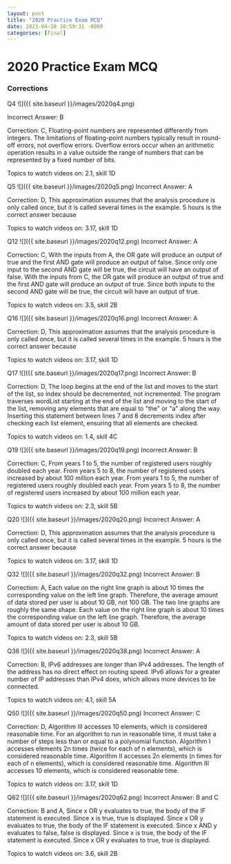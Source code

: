 ```yaml
---
layout: post
title: "2020 Practice Exam MCQ"
date: 2023-04-28 10:59:31 -0000
categories: [final]
---
```

# 2020 Practice Exam MCQ

### Corrections

Q4
![]({{ site.baseurl }}/images/2020q4.png)

Incorrect Answer: B

Correction: C, Floating-point numbers are represented differently from integers. The limitations of floating-point numbers typically result in round-off errors, not overflow errors. Overflow errors occur when an arithmetic operation results in a value outside the range of numbers that can be represented by a fixed number of bits.

Topics to watch videos on: 2.1, skill 1D



Q5
![]({{ site.baseurl }}/images/2020q5.png)
Incorrect Answer: A

Correction: D, This approximation assumes that the analysis procedure is only called once, but it is called several times in the example. 5 hours is the correct answer because 

Topics to watch videos on: 3.17, skill 1D



Q12
![]({{ site.baseurl }}/images/2020q12.png)
Incorrect Answer: A

Correction: C, With the inputs from A, the OR gate will produce an output of true and the first AND gate will produce an output of false. Since only one input to the second AND gate will be true, the circuit will have an output of false. With the inputs from C, the OR gate will produce an output of true and the first AND gate will produce an output of true. Since both inputs to the second AND gate will be true, the circuit will have an output of true.

Topics to watch videos on: 3.5, skill 2B



Q16
![]({{ site.baseurl }}/images/2020q16.png)
Incorrect Answer: A

Correction: D, This approximation assumes that the analysis procedure is only called once, but it is called several times in the example. 5 hours is the correct answer because 

Topics to watch videos on: 3.17, skill 1D



Q17
![]({{ site.baseurl }}/images/2020q17.png)
Incorrect Answer: B

Correction: D, The loop begins at the end of the list and moves to the start of the list, so index should be decremented, not incremented. The program traverses wordList starting at the end of the list and moving to the start of the list, removing any elements that are equal to "the" or "a" along the way. Inserting this statement between lines 7 and 8 decrements index after checking each list element, ensuring that all elements are checked.

Topics to watch videos on: 1.4, skill 4C



Q19
![]({{ site.baseurl }}/images/2020q19.png)
Incorrect Answer: B

Correction: C, From years 1 to 5, the number of registered users roughly doubled each year. From years 5 to 8, the number of registered users increased by about 100 million each year. From years 1 to 5, the number of registered users roughly doubled each year. From years 5 to 8, the number of registered users increased by about 100 million each year.

Topics to watch videos on: 2.3, skill 5B



Q20
![]({{ site.baseurl }}/images/2020q20.png)
Incorrect Answer: A

Correction: D, This approximation assumes that the analysis procedure is only called once, but it is called several times in the example. 5 hours is the correct answer because 

Topics to watch videos on: 3.17, skill 1D


Q32
![]({{ site.baseurl }}/images/2020q32.png)
Incorrect Answer: B

Correction: A, Each value on the right line graph is about 10 times the corresponding value on the left line graph. Therefore, the average amount of data stored per user is about 10 GB, not 100 GB. The two line graphs are roughly the same shape. Each value on the right line graph is about 10 times the corresponding value on the left line graph. Therefore, the average amount of data stored per user is about 10 GB.

Topics to watch videos on: 2.3, skill 5B


Q38
![]({{ site.baseurl }}/images/2020q38.png)
Incorrect Answer: A

Correction: B, IPv6 addresses are longer than IPv4 addresses. The length of the address has no direct effect on routing speed. IPv6 allows for a greater number of IP addresses than IPv4 does, which allows more devices to be connected.

Topics to watch videos on: 4.1, skill 5A


Q50
![]({{ site.baseurl }}/images/2020q50.png)
Incorrect Answer: C

Correction: D, Algorithm III accesses 10 elements, which is considered reasonable time. For an algorithm to run in reasonable time, it must take a number of steps less than or equal to a polynomial function. Algorithm I accesses elements 2n times (twice for each of n elements), which is considered reasonable time. Algorithm II accesses 2n elements (n times for each of n elements), which is considered reasonable time. Algorithm III accesses 10 elements, which is considered reasonable time.

Topics to watch videos on: 3.17, skill 1D


Q62
![]({{ site.baseurl }}/images/2020q62.png)
Incorrect Answer: B and C

Correction: B and A, Since x OR y evaluates to true, the body of the IF statement is executed. Since x is true, true is displayed. Since x OR y evaluates to true, the body of the IF statement is executed. Since x AND y evaluates to false, false is displayed. Since x is true, the body of the IF statement is executed. Since x OR y evaluates to true, true is displayed.

Topics to watch videos on: 3.6, skill 2B